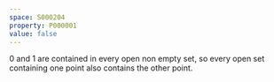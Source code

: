 ```yaml
---
space: S000204
property: P000001
value: false
---
```


$0$ and $1$ are contained in every open non empty set, so every open set containing one point also contains the other point.